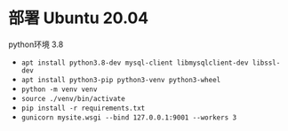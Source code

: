 # 部署 Ubuntu 20.04

python环境 3.8

- `apt install python3.8-dev mysql-client libmysqlclient-dev libssl-dev`
- `apt install python3-pip python3-venv python3-wheel`
- `python -m venv venv`
- `source ./venv/bin/activate`
- `pip install -r requirements.txt`
- `gunicorn mysite.wsgi --bind 127.0.0.1:9001 --workers 3`

